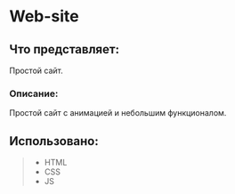 # Web-site
## Что представляет:
Простой сайт.
### Описание: 
Простой сайт с анимацией и небольшим функционалом.
## Использовано:
> * HTML
> * CSS
> * JS

